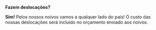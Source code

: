 **Fazem deslocações?**

**Sim!**
Pelos nossos noivos vamos a qualquer lado do país!
O custo das nossas deslocações será incluído no orçamento enviado aos noivos.
